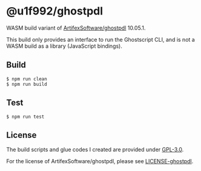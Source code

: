 # @u1f992/ghostpdl

WASM build variant of [ArtifexSoftware/ghostpdl](https://github.com/ArtifexSoftware/ghostpdl/tree/ghostpdl-10.05.1) 10.05.1.

This build only provides an interface to run the Ghostscript CLI, and is not a WASM build as a library (JavaScript bindings).

## Build

```
$ npm run clean
$ npm run build
```

## Test

```
$ npm run test
```

## License

The build scripts and glue codes I created are provided under [GPL-3.0](./LICENSE).

For the license of ArtifexSoftware/ghostpdl, please see [LICENSE-ghostpdl](./LICENSE-ghostpdl).
